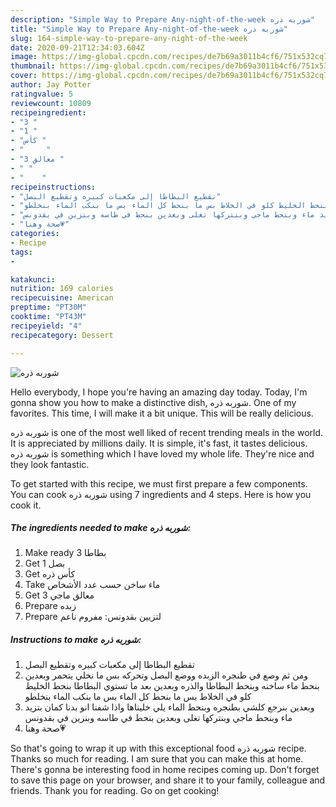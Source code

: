 ```yaml
---
description: "Simple Way to Prepare Any-night-of-the-week شوربه ذره"
title: "Simple Way to Prepare Any-night-of-the-week شوربه ذره"
slug: 164-simple-way-to-prepare-any-night-of-the-week
date: 2020-09-21T12:34:03.604Z
image: https://img-global.cpcdn.com/recipes/de7b69a3011b4cf6/751x532cq70/الصورة-الرئيسية-لوصفةشوربه-ذره.jpg
thumbnail: https://img-global.cpcdn.com/recipes/de7b69a3011b4cf6/751x532cq70/الصورة-الرئيسية-لوصفةشوربه-ذره.jpg
cover: https://img-global.cpcdn.com/recipes/de7b69a3011b4cf6/751x532cq70/الصورة-الرئيسية-لوصفةشوربه-ذره.jpg
author: Jay Potter
ratingvalue: 5
reviewcount: 10809
recipeingredient:
- "3 "
- "1 "
- "كأس "
- "     "
- "3 معالق "
- " "
- "    "
recipeinstructions:
- "تقطيع البطاطا إلى مكعبات كبيره وتقطيع البصل"
- "ومن ثم وصع في طنجره الزبده ووضع البصل وتحركه بس ما نخلي يتحمر وبعدين بنحط ماء ساخنه وبنحط البطاطا والذره وبعدين بعد ما تستوي البطاطا بنحط الخليط كلو في الخلاط بس ما بنحط كل الماء بس ما بنكب الماء بنخلطو"
- "وبعدين بنرجع كلشي بطنجره وبنحط الماء يلي خليناها واذا شفنا انو بدنا كمان بتزيد ماء وبنحط ماجي وبنتركها تغلى وبعدين بنحط في طاسه وبنزين في بقدونس"
- "صحة وهنا💗"
categories:
- Recipe
tags:
- 

katakunci:  
nutrition: 169 calories
recipecuisine: American
preptime: "PT30M"
cooktime: "PT43M"
recipeyield: "4"
recipecategory: Dessert

---
```



![شوربه ذره](https://img-global.cpcdn.com/recipes/de7b69a3011b4cf6/751x532cq70/الصورة-الرئيسية-لوصفةشوربه-ذره.jpg)

Hello everybody, I hope you're having an amazing day today. Today, I'm gonna show you how to make a distinctive dish, شوربه ذره. One of my favorites. This time, I will make it a bit unique. This will be really delicious.

شوربه ذره is one of the most well liked of recent trending meals in the world. It is appreciated by millions daily. It is simple, it's fast, it tastes delicious. شوربه ذره is something which I have loved my whole life. They're nice and they look fantastic.




To get started with this recipe, we must first prepare a few components. You can cook شوربه ذره using 7 ingredients and 4 steps. Here is how you cook it.

<!--inarticleads1-->

##### The ingredients needed to make شوربه ذره:

1. Make ready 3 بطاطا
1. Get 1 بصل
1. Get كأس ذره
1. Take  ماء ساخن حسب عدد الأشخاص
1. Get 3 معالق ماجي
1. Prepare  زبده
1. Prepare  لتزيين بقدونس: مفروم ناعم




<!--inarticleads2-->

##### Instructions to make شوربه ذره:

1. تقطيع البطاطا إلى مكعبات كبيره وتقطيع البصل
1. ومن ثم وصع في طنجره الزبده ووضع البصل وتحركه بس ما نخلي يتحمر وبعدين بنحط ماء ساخنه وبنحط البطاطا والذره وبعدين بعد ما تستوي البطاطا بنحط الخليط كلو في الخلاط بس ما بنحط كل الماء بس ما بنكب الماء بنخلطو
1. وبعدين بنرجع كلشي بطنجره وبنحط الماء يلي خليناها واذا شفنا انو بدنا كمان بتزيد ماء وبنحط ماجي وبنتركها تغلى وبعدين بنحط في طاسه وبنزين في بقدونس
1. صحة وهنا💗




So that's going to wrap it up with this exceptional food شوربه ذره recipe. Thanks so much for reading. I am sure that you can make this at home. There's gonna be interesting food in home recipes coming up. Don't forget to save this page on your browser, and share it to your family, colleague and friends. Thank you for reading. Go on get cooking!
